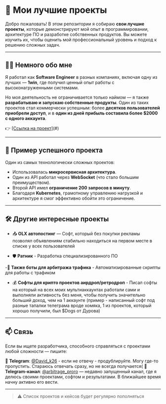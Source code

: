 # 💼 Мои лучшие проекты

Добро пожаловать! В этом репозитории я собираю **свои лучшие проекты**, которые демонстрируют мой опыт в программировании, архитектуре ПО и разработке собственных продуктов. Вы можете изучить их, чтобы оценить мой профессиональный уровень и подход к решению сложных задач.

---

## 🧑‍💻 Немного обо мне

Я работал как **Software Engineer** в разных компаниях, включая одну из лучших — **1win**, где получил ценный опыт работы с высоконагруженными системами.

Но моя деятельность не ограничивается только наймом — я также **разрабатываю и запускаю собственные продукты**. Один из таких проектов стал коммерчески успешным: более **десятков пользователей приобрели доступ**, и в **один из дней прибыль составила более $2000 с одного аккаунта**.

👉 [[Ссылка на проект]](https://github.com/Davidkovel/Mexc_Arbitrage_Crypto/tree/developer)(#)

---

## 🚀 Пример успешного проекта

Один из самых технологически сложных проектов:

- Использовалась **микросервисная архитектура**.
- Один из API работал через **WebSocket** (что стало большим преимуществом).
- Второй API имел **ограничение 200 запросов в минуту**.
- Благодаря **Kubernetes**, грамотному управлению нагрузкой и архитектуре я смог эффективно обойти это ограничение.

---

## 🛠 Другие интересные проекты

- 📤 **OLX автопостинг** — Софт, который без покупки рекламы позволял объявлениям стабильно находиться на первом месте в списке у всех пользователей

- 🛡️ **Ратник** - Разработка специализированного ПО

-🤖 **Также боты для арбитража трафика** - Автоматизированные скрипты для работы с трафиком

- 💰 **Софты для крипто проектов аирдроп/ретродроп** - Писал софты на который на всех моих мультиаккаунтах работали сами и выполняли активность без меня, чтобы получить значительно больший доход, чем на 1 аккаунте (пример - написанный софт под разные тапалки телеграма вроде хомяка, 1 из проектов, который хорошо получили, был $Dogs от Дурова)
---

## 📫 Связь

Если вы ищете разработчика, способного справляться с проектами любой сложности — пишите:

📩 **Telegram**: [@David_k26](https://t.me/David_k26)  - если не отвечу - продублируйте. Могу где-то пропустить. Стараюсь отвечать сразу, но не всегда получается(
📢 **Telegram-канал**: [@arbitrage_proro](https://t.me/arbitrage_proro) — недавно запущенный канал, где я делюсь своими проектами, софтом и результатами. В ближайшее время начну активно его вести.

---

> ⚠️ Список проектов и кейсов будет регулярно пополняться
